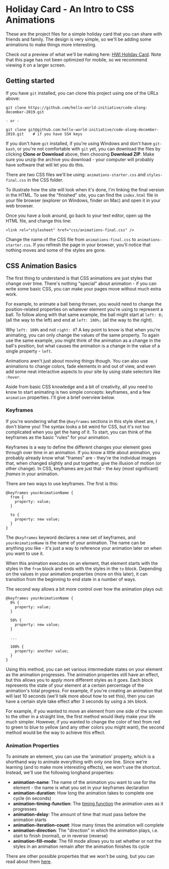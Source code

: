 # Holiday Card - An Intro to CSS Animations

These are the project files for a simple holiday card that you can share with friends and family. The design is very simple, so we'll be adding some animations to make things more interesting.

Check out a preview of what we'll be making here: [HWI Holiday Card](https://hwi-december-19.netlify.com/). Note that this page has not been optimized for mobile, so we recommend viewing it on a larger screen.

## Getting started

If you have `git` installed, you can clone this project using one of the URLs above:

```
git clone https://github.com/hello-world-initiative/code-along-december-2019.git

- or -

git clone git@github.com:hello-world-initiative/code-along-december-2019.git    # if you have SSH keys
```

If you don't have `git` installed, if you're using Windows and don't have `git-bash`, or you're not comfortable with `git` yet, you can download the files by clicking **Clone or Download** above, then choosing **Download ZIP**. Make sure you unzip the archive you download - your computer will probably have software that will let you do this.

There are two CSS files we'll be using: `animations-starter.css` and `styles-final.css` in the CSS folder.

To illustrate how the site will look when it's done, I'm linking the final version in the HTML. To see the "finished" site, you can find the `index.html` file in your file browser (explorer on Windows, finder on Mac) and open it in your web browser.

Once you have a look around, go back to your text editor, open up the HTML file, and change this line:

```
<link rel="stylesheet" href="css/animations-final.css" />
```

Change the name of the CSS file from `animations-final.css` to `animations-starter.css`. If you refresh the page in your browser, you'll notice that nothing moves and some of the styles are gone.

## CSS Animation Basics

The first thing to understand is that CSS animations are just styles that change over time. There's nothing "special" about animation - if you can write some basic CSS, you can make your pages move without much extra work.

For example, to animate a ball being thrown, you would need to change the position-related properties on whatever element you're using to represent a ball. To follow along with that same example, the ball might start at `left: 0;` (all the way to the left) and end at `left: 100%;` (all the way to the right).

Why `left: 100%` and not `right: 0`? A key point to know is that when you're animating, you can only change the values of the same property. To again use the same example, you might think of the animation as a change in the ball's position, but what causes the animation is a change in the value of a single property - `left`.

Animations aren't just about moving things though. You can also use animations to change colors, fade elements in and out of view, and even add some neat interactive aspects to your site by using state selectors like `:hover`.

Aside from basic CSS knowledge and a bit of creativity, all you need to know to start animating is two simple concepts: keyframes, and a few `animation` properties. I'll give a brief overview below.

### Keyframes

If you're wondering what the `@keyframes` sections in this style sheet are, I don't blame you! The syntax looks a bit weird for CSS, but it's not too complicated when you get the hang of it. To start, you can think of the keyframes as the basic "rules" for your animation.

Keyframes is a way to define the different changes your element goes through over time in an animation. If you know a little about animation, you probably already know what "frames" are - they're the individual images that, when changed slightly and put together, give the illusion of motion (or other change). In CSS, keyframes are just that - the _key_ (most significant) _frames_ in your animation.

There are two ways to use keyframes. The first is this:

```
@keyframes yourAnimationName {
  from {
    property: value;
  }

  to {
    property: new value;
  }
}
```

The `@keyframes` keyword declares a new set of keyframes, and `yourAnimationName` is the name of your animation. The name can be anything you like - it's just a way to reference your animation later on when you want to use it.

When this animation executes on an element, that element starts with the styles in the `from` block and ends with the styles in the `to` block. Depending on the values in your animation properties (more on this later), it can transition from the beginning to end state in a number of ways.

The second way allows a bit more control over how the animation plays out:

```
@keyframes yourAnimationName {
  0% {
    property: value;
  }

  50% {
    property: new value;
  }

  ...

  100% {
    property: another value;
  }
}
```

Using this method, you can set various intermediate states on your element as the animation progresses. The animation properties still have an effect, but this allows you to apply more different styles as it goes. Each block represents the state of your element at a certain percentage of the animation's total progress. For example, if you're creating an animation that will last 10 seconds (we'll talk more about how to set this), then you can have a certain style take effect after 3 seconds by using a `30%` block.

For example, if you wanted to move an element from one side of the screen to the other in a straight line, the first method would likely make your life much simpler. However, if you wanted to change the color of text from red to green to blue to yellow (and any other colors you might want), the second method would be the way to achieve this effect.

### Animation Properties

To animate an element, you can use the 'animation' property, which is a shorthand way to animate everything with only one line. Since we're learning (and to make more interesting effects), we won't use the shortcut. Instead, we'll use the following longhand properties:

- **animation-name**: The name of the animation you want to use for the element - the name is what you set in your keyframes declaration
- **animation-duration**: How long the animation takes to complete one cycle (in seconds)
- **animation-timing-function**: The [timing function](https://developer.mozilla.org/en-US/docs/Web/CSS/animation-timing-function) the animation uses as it progresses
- **animation-delay**: The amount of time that must pass before the animation starts
- **animation-iteration-count**: How many times the animation will complete
- **animation-direction**: The "direction" in which the animation plays, i.e. start to finish (normal), or in reverse (reverse)
- **animation-fill-mode**: The fill mode allows you to set whether or not the styles in an animation remain after the animation finishes its cycle

There are other possible properties that we won't be using, but you can read about them [here](https://developer.mozilla.org/en-US/docs/Web/CSS/animation).
